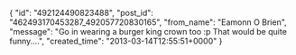 {
   "id": "492124490823488",
   "post_id": "462493170453287_492057720830165",
   "from_name": "Eamonn O Brien",
   "message": "Go in wearing a burger king crown too :p That would be quite funny....",
   "created_time": "2013-03-14T12:55:51+0000"
 }
